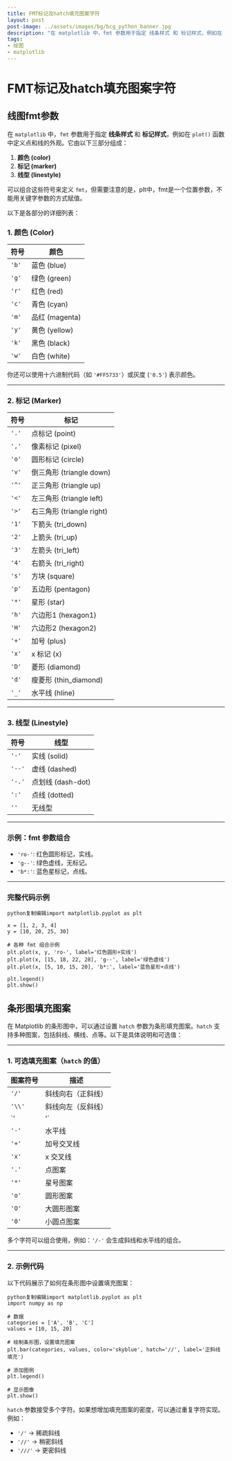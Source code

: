 ```yaml
---
title: FMT标记及hatch填充图案字符
layout: post
post-image: ../assets/images/bg/bcg_python_banner.jpg
description: "在 matplotlib 中，fmt 参数用于指定 线条样式 和 标记样式，例如在 plot() 函数中定义点和线的外观"
tags: 
- 绘图
- matplotlib
---
```




# FMT标记及hatch填充图案字符

## **线图fmt参数**

在 `matplotlib` 中，`fmt` 参数用于指定 **线条样式** 和 **标记样式**，例如在 `plot()` 函数中定义点和线的外观。它由以下三部分组成：

1. **颜色 (color)**
2. **标记 (marker)**
3. **线型 (linestyle)**

可以组合这些符号来定义 `fmt`，但需要注意的是，plt中，fmt是一个位置参数，不能用关键字参数的方式赋值。

以下是各部分的详细列表：

### **1. 颜色 (Color)**

| 符号  | 颜色           |
| ----- | -------------- |
| `'b'` | 蓝色 (blue)    |
| `'g'` | 绿色 (green)   |
| `'r'` | 红色 (red)     |
| `'c'` | 青色 (cyan)    |
| `'m'` | 品红 (magenta) |
| `'y'` | 黄色 (yellow)  |
| `'k'` | 黑色 (black)   |
| `'w'` | 白色 (white)   |

你还可以使用十六进制代码（如 `'#FF5733'`）或灰度 (`'0.5'`) 表示颜色。

------

### **2. 标记 (Marker)**

| 符号  | 标记                      |
| ----- | ------------------------- |
| `'.'` | 点标记 (point)            |
| `','` | 像素标记 (pixel)          |
| `'o'` | 圆形标记 (circle)         |
| `'v'` | 倒三角形 (triangle down)  |
| `'^'` | 正三角形 (triangle up)    |
| `'<'` | 左三角形 (triangle left)  |
| `'>'` | 右三角形 (triangle right) |
| `'1'` | 下箭头 (tri_down)         |
| `'2'` | 上箭头 (tri_up)           |
| `'3'` | 左箭头 (tri_left)         |
| `'4'` | 右箭头 (tri_right)        |
| `'s'` | 方块 (square)             |
| `'p'` | 五边形 (pentagon)         |
| `'*'` | 星形 (star)               |
| `'h'` | 六边形1 (hexagon1)        |
| `'H'` | 六边形2 (hexagon2)        |
| `'+'` | 加号 (plus)               |
| `'x'` | x 标记 (x)                |
| `'D'` | 菱形 (diamond)            |
| `'d'` | 瘦菱形 (thin_diamond)     |
| `'_'` | 水平线 (hline)            |

------

### **3. 线型 (Linestyle)**

| 符号   | 线型              |
| ------ | ----------------- |
| `'-'`  | 实线 (solid)      |
| `'--'` | 虚线 (dashed)     |
| `'-.'` | 点划线 (dash-dot) |
| `':'`  | 点线 (dotted)     |
| `''`   | 无线型            |

------

### **示例：fmt 参数组合**

- `'ro-'`: 红色圆形标记，实线。
- `'g--'`: 绿色虚线，无标记。
- `'b*:'`: 蓝色星标记，点线。

------

### **完整代码示例**

```
python复制编辑import matplotlib.pyplot as plt

x = [1, 2, 3, 4]
y = [10, 20, 25, 30]

# 各种 fmt 组合示例
plt.plot(x, y, 'ro-', label='红色圆形+实线')
plt.plot(x, [15, 18, 22, 28], 'g--', label='绿色虚线')
plt.plot(x, [5, 10, 15, 20], 'b*:', label='蓝色星形+点线')

plt.legend()
plt.show()
```

## **条形图填充图案**

在 Matplotlib 的条形图中，可以通过设置 `hatch` 参数为条形填充图案。`hatch` 支持多种图案，包括斜线、横线、点等。以下是具体说明和可选值：

------

### **1. 可选填充图案（`hatch` 的值）**

| 图案符号 | 描述               |
| -------- | ------------------ |
| `'/'`    | 斜线向右（正斜线） |
| `'\\'`   | 斜线向左（反斜线） |
| `'       | '`                 |
| `'-'`    | 水平线             |
| `'+'`    | 加号交叉线         |
| `'x'`    | x 交叉线           |
| `'.'`    | 点图案             |
| `'*'`    | 星号图案           |
| `'o'`    | 圆形图案           |
| `'O'`    | 大圆形图案         |
| `'0'`    | 小圆点图案         |

多个字符可以组合使用，例如：`'/-'` 会生成斜线和水平线的组合。

------

### **2. 示例代码**

以下代码展示了如何在条形图中设置填充图案：

```
python复制编辑import matplotlib.pyplot as plt
import numpy as np

# 数据
categories = ['A', 'B', 'C']
values = [10, 15, 20]

# 绘制条形图，设置填充图案
plt.bar(categories, values, color='skyblue', hatch='//', label='正斜线填充')

# 添加图例
plt.legend()

# 显示图像
plt.show()
```

`hatch` 参数接受多个字符。如果想增加填充图案的密度，可以通过重复字符实现。例如：

- `'/'` → 稀疏斜线
- `'//'` → 稍密斜线
- `'///'` → 更密斜线
